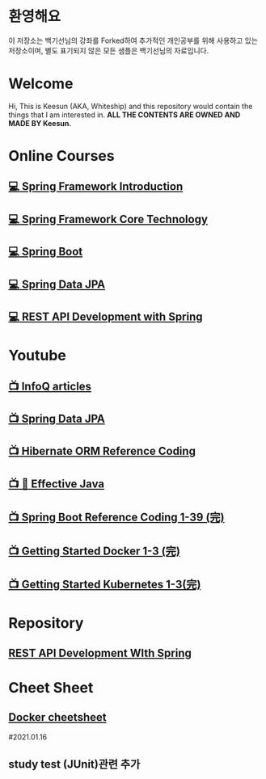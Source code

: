 # 환영해요
이 저장소는 백기선님의 강좌를 Forked하여 추가적인 개인공부를 위해 사용하고 있는 저장소이며, 별도 표기되지 않은 모든 샘플은 백기선님의 자료입니다.

# Welcome
Hi, This is Keesun (AKA, Whiteship) and this repository would contain the things that I am interested in.
**ALL THE CONTENTS ARE OWNED AND MADE BY Keesun.**

# Online Courses
## [:computer: Spring Framework Introduction](https://www.inflearn.com/course/spring/)
## [:computer: Spring Framework Core Technology](https://www.inflearn.com/course/spring-framework_core/)
## [:computer: Spring Boot](https://www.inflearn.com/course/%EC%8A%A4%ED%94%84%EB%A7%81%EB%B6%80%ED%8A%B8/)
## [:computer: Spring Data JPA](https://www.inflearn.com/course/%EC%8A%A4%ED%94%84%EB%A7%81-%EB%8D%B0%EC%9D%B4%ED%84%B0-jpa/)
## [:computer: REST API Development with Spring](https://www.inflearn.com/course/spring_rest-api/)

# Youtube
## [:tv: InfoQ articles](infoq.md)
## [:tv: Spring Data JPA](spring-data-jpa-reference-coding.md)
## [:tv: Hibernate ORM Reference Coding](hibernate-orm-reference-coding.md)
## [:tv: :book: Effective Java](https://github.com/keesun/study/tree/master/effective-java)
## [:tv: Spring Boot Reference Coding 1-39 (完)](spring-boot-reference-coding.md)
## [:tv: Getting Started Docker 1-3 (完)](doker-getting-started.md)
## [:tv: Getting Started Kubernetes 1-3(完)](kubernetes-getting-started.md)

# Repository
## [REST API Development WIth Spring](https://github.com/keesun/study/tree/master/rest-api-with-spring)

# Cheet Sheet
## [Docker cheetsheet](docker-cmds.md)

#2021.01.16
## study test (JUnit)관련 추가

